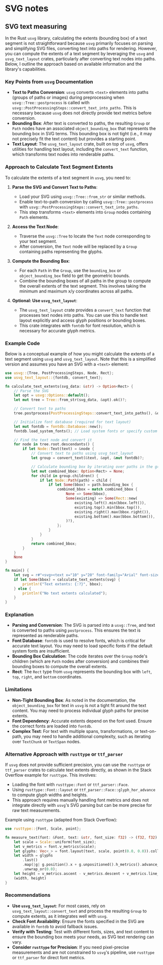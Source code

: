 # SVG notes

## SVG text measuring

In the Rust `usvg` library, calculating the extents (bounding box) of a text segment is not straightforward because `usvg` primarily focuses on parsing and simplifying SVG files, converting text into paths for rendering. However, you can compute the extents of a text segment by leveraging the `usvg` and `usvg_text_layout` crates, particularly after converting text nodes into paths. Below, I outline the approach based on available information and the library's capabilities.

### Key Points from `usvg` Documentation

- **Text to Paths Conversion**: `usvg` converts `<text>` elements into paths (groups of paths or images) during preprocessing when `usvg::Tree::postprocess` is called with `usvg::PostProcessingSteps::convert_text_into_paths`. This is necessary because `usvg` does not directly provide text metrics before conversion.[](https://docs.rs/usvg-tree/latest/usvg_tree/struct.Text.html)
- **Bounding Box**: After text is converted to paths, the resulting `Group` or `Path` nodes have an associated `object_bounding_box` that represents the bounding box in SVG terms. This bounding box is not tight (i.e., it may not precisely fit the text content) but provides a starting point.[](https://docs.rs/usvg-tree/latest/usvg_tree/struct.Text.html)
- **Text Layout**: The `usvg_text_layout` crate, built on top of `usvg`, offers utilities for handling text layout, including the `convert_text` function, which transforms text nodes into renderable paths.[](https://docs.rs/usvg-text-layout)

### Approach to Calculate Text Segment Extents

To calculate the extents of a text segment in `usvg`, you need to:

1. **Parse the SVG and Convert Text to Paths**:
   - Load your SVG using `usvg::Tree::from_str` or similar methods.
   - Enable text-to-path conversion by calling `usvg::Tree::postprocess` with `usvg::PostProcessingSteps::convert_text_into_paths`.
   - This step transforms `<text>` elements into `Group` nodes containing `Path` elements.

2. **Access the Text Node**:
   - Traverse the `usvg::Tree` to locate the `Text` node corresponding to your text segment.
   - After conversion, the `Text` node will be replaced by a `Group` containing paths representing the glyphs.

3. **Compute the Bounding Box**:
   - For each `Path` in the `Group`, use the `bounding_box` or `object_bounding_box` field to get the geometric bounds.
   - Combine the bounding boxes of all paths in the group to compute the overall extents of the text segment. This involves taking the minimum and maximum x/y coordinates across all paths.

4. **Optional: Use `usvg_text_layout`**:
   - The `usvg_text_layout` crate provides a `convert_text` function that processes text nodes into paths. You can use this to handle text layout explicitly and access glyph positions or bounding boxes.
   - This crate integrates with `fontdb` for font resolution, which is necessary for accurate glyph metrics.[](https://docs.rs/usvg-text-layout)[](https://docs.rs/usvg/latest/usvg/)

### Example Code

Below is a conceptual example of how you might calculate the extents of a text segment using `usvg` and `usvg_text_layout`. Note that this is a simplified version and assumes you have an SVG with a `<text>` element:

```rust
use usvg::{Tree, PostProcessingSteps, Node, Rect};
use usvg_text_layout::{fontdb, convert_text};

fn calculate_text_extents(svg_data: &str) -> Option<Rect> {
    // Parse the SVG
    let opt = usvg::Options::default();
    let mut tree = Tree::from_str(svg_data, &opt).ok()?;

    // Convert text to paths
    tree.postprocess(PostProcessingSteps::convert_text_into_paths(), &opt);

    // Initialize font database (required for text layout)
    let mut fontdb = fontdb::Database::new();
    fontdb.load_system_fonts(); // Load system fonts or specify custom fonts

    // Find the text node and convert it
    for node in tree.root.descendants() {
        if let Node::Text(text) = &node {
            // Convert text to paths using usvg_text_layout
            let group = convert_text(&text, &opt, &mut fontdb)?;

            // Calculate bounding box by iterating over paths in the group
            let mut combined_bbox: Option<Rect> = None;
            for child in group.children() {
                if let Node::Path(path) = child {
                    if let Some(bbox) = path.bounding_box {
                        combined_bbox = match combined_bbox {
                            None => Some(bbox),
                            Some(existing) => Some(Rect::new(
                                existing.left().min(bbox.left()),
                                existing.top().min(bbox.top()),
                                existing.right().max(bbox.right()),
                                existing.bottom().max(bbox.bottom()),
                            )?),
                        };
                    }
                }
            }
            return combined_bbox;
        }
    }
    None
}

fn main() {
    let svg = r#"<svg><text x="10" y="20" font-family="Arial" font-size="16">Hello</text></svg>"#;
    if let Some(bbox) = calculate_text_extents(svg) {
        println!("Text extents: {:?}", bbox);
    } else {
        println!("No text extents calculated");
    }
}
```

### Explanation

- **Parsing and Conversion**: The SVG is parsed into a `usvg::Tree`, and text is converted to paths using `postprocess`. This ensures the text is represented as renderable paths.
- **Font Database**: `fontdb` is used to resolve fonts, which is critical for accurate text layout. You may need to load specific fonts if the default system fonts are insufficient.
- **Bounding Box Calculation**: The code iterates over the `Group` node's children (which are `Path` nodes after conversion) and combines their bounding boxes to compute the overall extents.
- **Rect**: The `Rect` type from `usvg` represents the bounding box with `left`, `top`, `right`, and `bottom` coordinates.

### Limitations

- **Non-Tight Bounding Box**: As noted in the documentation, the `object_bounding_box` for text in `usvg` is not a tight fit around the text content. You may need to process individual glyph paths for precise extents.[](https://docs.rs/usvg-tree/latest/usvg_tree/struct.Text.html)
- **Font Dependency**: Accurate extents depend on the font used. Ensure the correct fonts are loaded into `fontdb`.
- **Complex Text**: For text with multiple spans, transformations, or text-on-path, you may need to handle additional complexity, such as iterating over `TextChunk` or `TextSpan` nodes.[](https://docs.rs/usvg/latest/usvg/)

### Alternative Approach with `rusttype` or `ttf_parser`

If `usvg` does not provide sufficient precision, you can use the `rusttype` or `ttf_parser` crates to calculate text extents directly, as shown in the Stack Overflow example for `rusttype`. This involves:

- Loading the font with `rusttype::Font` or `ttf_parser::Face`.
- Using `rusttype::Font::layout` or `ttf_parser::Face::glyph_hor_advance` to compute glyph widths and heights.
- This approach requires manually handling font metrics and does not integrate directly with `usvg`'s SVG parsing but can be more precise for raw text measurements.[](https://stackoverflow.com/questions/68151488/rusttype-get-text-width-for-font)

Example using `rusttype` (adapted from Stack Overflow):

```rust
use rusttype::{Font, Scale, point};

fn measure_text(font: &Font, text: &str, font_size: f32) -> (f32, f32) {
    let scale = Scale::uniform(font_size);
    let v_metrics = font.v_metrics(scale);
    let glyphs: Vec<_> = font.layout(text, scale, point(0.0, 0.0)).collect();
    let width = glyphs
        .last()
        .map(|g| g.position().x + g.unpositioned().h_metrics().advance_width)
        .unwrap_or(0.0);
    let height = v_metrics.ascent - v_metrics.descent + v_metrics.line_gap;
    (width, height)
}
```

### Recommendations

- **Use `usvg_text_layout`**: For most cases, rely on `usvg_text_layout::convert_text` and process the resulting `Group` to compute extents, as it integrates well with `usvg`.
- **Check Font Availability**: Ensure the fonts specified in the SVG are available in `fontdb` to avoid fallback issues.
- **Verify with Testing**: Test with different fonts, sizes, and text content to ensure the bounding box meets your needs, as SVG text rendering can vary.
- **Consider `rusttype` for Precision**: If you need pixel-precise measurements and are not constrained to `usvg`'s pipeline, use `rusttype` or `ttf_parser` for direct font metrics.
